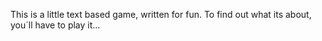 This is a little text based game, written for fun. To find out what its about, you´ll have to play it...
